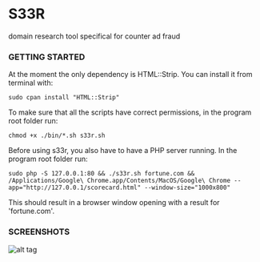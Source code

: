 # S33R
domain research tool specifical for counter ad fraud

### GETTING STARTED 

At the moment the only dependency is HTML::Strip. You can install it from terminal with: 

    sudo cpan install "HTML::Strip"

To make sure that all the scripts have correct permissions, in the program root folder run: 

    chmod +x ./bin/*.sh s33r.sh

Before using s33r, you also have to have a PHP server running. In the program root folder run: 

    sudo php -S 127.0.0.1:80 && ./s33r.sh fortune.com && /Applications/Google\ Chrome.app/Contents/MacOS/Google\ Chrome --app="http://127.0.0.1/scorecard.html" --window-size="1000x800"

This should result in a browser window opening with a result for 'fortune.com'. 

### SCREENSHOTS

![alt tag](https://s4.postimg.org/6qtx7e57x/screen1.jpg)
